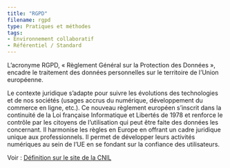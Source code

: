 ```yaml
---
title: "RGPD"
filename: rgpd
type: Pratiques et méthodes
tags:
- Environnement collaboratif
- Référentiel / Standard
---
```


L’acronyme RGPD, « Règlement Général sur la Protection des Données », encadre le traitement des données personnelles sur le territoire de l’Union européenne.

Le contexte juridique s’adapte pour suivre les évolutions des technologies et de nos sociétés (usages accrus du numérique, développement du commerce en ligne, etc.). Ce nouveau règlement européen s’inscrit dans la continuité de la Loi française Informatique et Libertés de 1978 et renforce le contrôle par les citoyens de l’utilisation qui peut être faite des données les concernant. Il harmonise les règles en Europe en offrant un cadre juridique unique aux professionnels. Il permet de développer leurs activités numériques au sein de l’UE en se fondant sur la confiance des utilisateurs.

Voir : [Définition sur le site de la CNIL](https://www.cnil.fr/fr/rgpd-de-quoi-parle-t-on)

